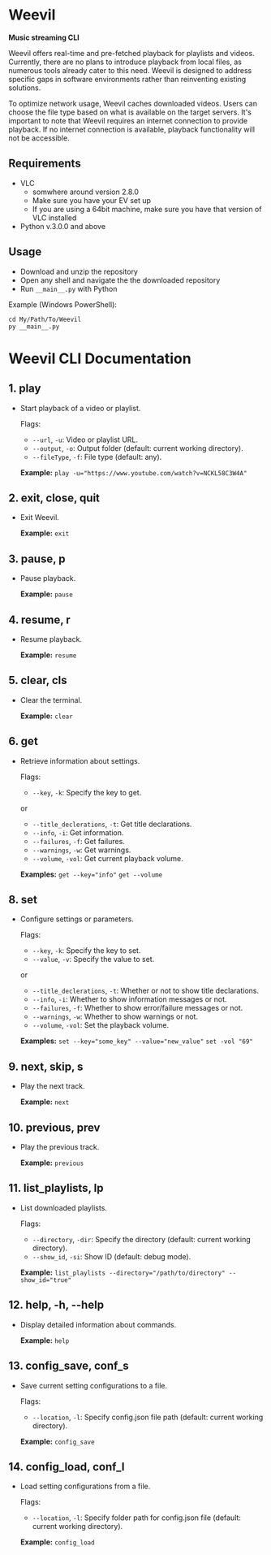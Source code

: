 # Weevil
**Music streaming CLI**

Weevil offers real-time and pre-fetched playback for playlists and videos. Currently, there are no plans to introduce playback from local files, as numerous tools already cater to this need. Weevil is designed to address specific gaps in software environments rather than reinventing existing solutions.

To optimize network usage, Weevil caches downloaded videos. Users can choose the file type based on what is available on the target servers. It's important to note that Weevil requires an internet connection to provide playback. If no internet connection is available, playback functionality will not be accessible.


## Requirements
- VLC
    - somwhere around version 2.8.0
    - Make sure you have your EV set up
    - If you are using a 64bit machine, make sure you have that version of VLC installed
- Python v.3.0.0 and above


## Usage
- Download and unzip the repository
- Open any shell and navigate the the downloaded repository
- Run `__main__.py` with Python

Example (Windows PowerShell):
```
cd My/Path/To/Weevil
py __main__.py
```


# Weevil CLI Documentation

## 1. play
   - Start playback of a video or playlist.
     
     Flags:
       - `--url`, `-u`: Video or playlist URL.
       - `--output`, `-o`: Output folder (default: current working directory).
       - `--fileType`, `-f`: File type (default: any).
         
     **Example:** `play -u="https://www.youtube.com/watch?v=NCKL58C3W4A"`

## 2. exit, close, quit
   - Exit Weevil.
     
     **Example:** `exit`

## 3. pause, p
   - Pause playback.

     **Example:** `pause`

## 4. resume, r
   - Resume playback.
     
     **Example:** `resume`

## 5. clear, cls
   - Clear the terminal.
     
     **Example:** `clear`

## 6. get
   - Retrieve information about settings.
     
     Flags:
       - `--key`, `-k`: Specify the key to get.
     
     or

       - `--title_declerations`, `-t`: Get title declarations.
       - `--info`, `-i`: Get information.
       - `--failures`, `-f`: Get failures.
       - `--warnings`, `-w`: Get warnings.
       - `--volume`, `-vol`: Get current playback volume.
         
     **Examples:** 
       `get --key="info"`
       `get --volume`

## 8. set
   - Configure settings or parameters.

     Flags:
       - `--key`, `-k`: Specify the key to set.
       - `--value`, `-v`: Specify the value to set.
     
     or
     
       - `--title_declerations`, `-t`: Whether or not to show title declarations.
       - `--info`, `-i`: Whether to show information messages or not.
       - `--failures`, `-f`: Whether to show error/failure messages or not.
       - `--warnings`, `-w`: Whether to show warnings or not.
       - `--volume`, `-vol`: Set the playback volume.
     
     **Examples:** 
       `set --key="some_key" --value="new_value"`
       `set -vol "69"`

## 9. next, skip, s
   - Play the next track.
     
     **Example:** `next`

## 10. previous, prev
   - Play the previous track.
     
     **Example:** `previous`

## 11. list_playlists, lp
   - List downloaded playlists.

     Flags:
       - `--directory`, `-dir`: Specify the directory (default: current working directory).
       - `--show_id`, `-si`: Show ID (default: debug mode).
     
     **Example:** `list_playlists --directory="/path/to/directory" --show_id="true"`

## 12. help, -h, --help
   - Display detailed information about commands.

     **Example:** `help`

## 13. config_save, conf_s
   - Save current setting configurations to a file.

     Flags:
       - `--location`, `-l`: Specify config.json file path (default: current working directory).
     
     **Example:** `config_save`

## 14. config_load, conf_l
   - Load setting configurations from a file.

     Flags:
       - `--location`, `-l`: Specify folder path for config.json file (default: current working directory).
     
     **Example:** `config_load`
